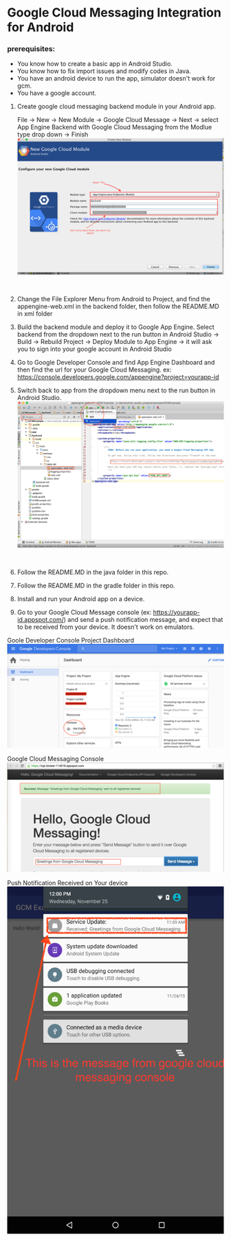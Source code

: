 # Google Cloud Messaging Integration for Android
### prerequisites:
<ul><li>You know how to create a basic app in Android Studio.</li>
<li>You know how to fix import issues and modify codes in Java.</li>
<li>You have an android device to run the app, simulator doesn't work for gcm.</li>
<li>You have a google account.</li></ul>

1. Create google cloud messaging backend module in your Android app.

   File -> New -> New Module -> Google Cloud Message -> Next -> select App Engine Backend with Google Cloud Messaging from the Modlue type drop down -> Finish
![](https://github.com/pengcy/android-gcm-integration/blob/master/images/a_create_gcm_backend.png)
<br>

2. Change the File Explorer Menu from Android to Project, and find the appengine-web.xml in the backend folder, then follow the README.MD in xml folder

3. Build the backend module and deploy it to Google App Engine.
   Select backend from the dropdown next to the run button in Android Studio -> Build -> Rebuild Project -> Deploy Module to App Engine -> it will ask you to sign into your google account in Android Studio

4. Go to Google Developer Console and find App Engine Dashboard and then find the url for your Google Cloud Messaging. ex: https://console.developers.google.com/appengine?project=yourapp-id

5. Switch back to app from the dropdown menu next to the run button in Android Studio.
![](https://github.com/pengcy/android-gcm-integration/blob/master/images/b_places_look_for_android_studio.png)
<br>


6. Follow the README.MD in the java folder in this repo.

7. Follow the README.MD in the gradle folder in this repo.

8. Install and run your Android app on a device.

9. Go to your Google Cloud Message console (ex: https://yourapp-id.appspot.com/) and send a push notification message, and expect that to be received from your device. It doesn't work on emulators.

Goole Developer Console Project Dashboard
![Goole Developer Console Project Dashboard](https://github.com/pengcy/android-gcm-integration/blob/master/images/c_google_project_dashboard.png)

Google Cloud Messaging Console
![Google Cloud Messaging Console](https://github.com/pengcy/android-gcm-integration/blob/master/images/d_gcm_console.png)

Push Notification Received on Your device
![Push Notification Received on Your device](https://github.com/pengcy/android-gcm-integration/blob/master/images/e_push_notificaton_msg.png)
